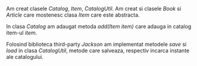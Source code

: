 Am creat clasele *Catalog*, *Item*, *CatalogUtil*. Am creat si clasele *Book* si *Article* care mostenesc clasa *Item* care este abstracta.

In clasa *Catalog* am adaugat metoda *add(Item item)* care adauga in catalog item-ul *item*.

Folosind biblioteca third-party *Jackson* am implementat metodele *save* si *load* in clasa *CatalogUtil*, metode care salveaza, respectiv incarca instante ale catalogului. 